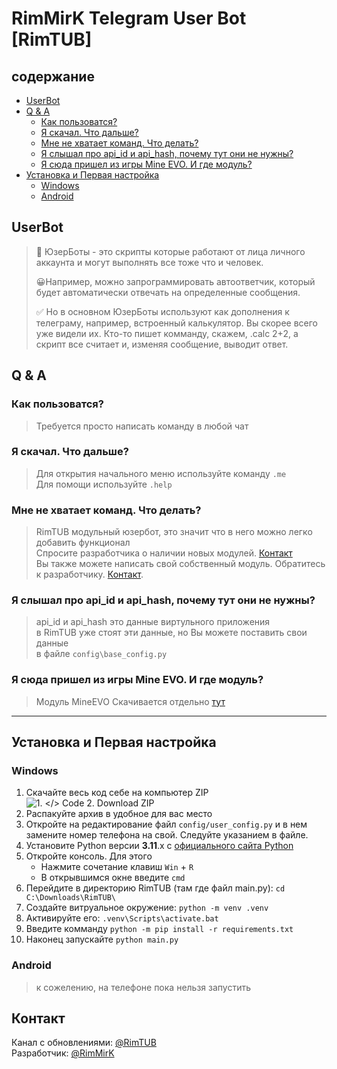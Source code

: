 # RimMirK Telegram User Bot [RimTUB]

## содержание
 + [UserBot](#UserBot)
 + [Q & A](#q--a)
     - [Как пользоватся?](#как-пользоватся)
     - [Я скачал. Что дальше?](#я-скачал-что-дальше)
     - [Мне не хватает команд. Что делать?](#мне-не-хватает-команд-что-делать)
     - [Я слышал про api_id и api_hash, почему тут они не нужны?](#я-слышал-про-api_id-и-api_hash-почему-тут-они-не-нужны)
     - [Я сюда пришел из игры Mine EVO. И где модуль?](#я-сюда-пришел-из-игры-mine-evo-и-где-модуль)
 + [Установка и Первая настройка](#установка-и-первая-настройка)
   - [Windows](#windows)
   - [Android](#android)


## UserBot
> 🤖 ЮзерБоты - это скрипты которые работают от лица личного аккаунта и могут выполнять все тоже что и человек.
> 
> 😀Например, можно запрограммировать автоответчик, который будет автоматически отвечать на определенные сообщения.
> 
> ✅ Но в основном ЮзерБоты используют как дополнения к телеграму, например, встроенный калькулятор. Вы скорее всего уже видели их. Кто-то пишет комманду, скажем, .calc 2+2, а скрипт все считает и, изменяя сообщение, выводит ответ.



## Q & A
### Как пользоватся?
> Требуется просто написать команду в любой чат

### Я скачал. Что дальше?
> Для открытия начального меню используйте команду `.me`\
> Для помощи используйте `.help`

### Мне не хватает команд. Что делать?
> RimTUB модульный юзербот, это значит что в него можно легко добавить функционал\
> Спросите разработчика о наличии новых модулей. [Контакт](#контакт)\
> Вы также можете написать свой собственный модуль. Обратитесь к разработчику. [Контакт](#контакт).

### Я слышал про api_id и api_hash, почему тут они не нужны?
> api_id и api_hash это данные виртульного приложения\
> в RimTUB уже стоят эти данные, но Вы можете поставить свои данные\
> в файле `config\base_config.py`

### Я сюда пришел из игры Mine EVO. И где модуль?
> Модуль MineEVO Скачивается отдельно [тут](https://t.me/RimEVO)


***


## Установка и Первая настройка

### Windows 
1. Скачайте весь код себе на компьютер ZIP \
   ![1. </> Code 2. Download ZIP](https://github.com/RimMirK/RimTUB/assets/115800822/07275682-7c4d-47ea-9058-3f2161bb41e3)
3. Распакуйте архив в удобное для вас место
4. Откройте на редактирование файл `config/user_config.py` и в нем замените номер телефона на свой. Следуйте указанием в файле.
5. Установите Python версии **3.11**.x с [официального сайта Python](https://www.python.org/downloads/)
6. Откройте консоль. Для этого
    - Нажмите сочетание клавиш `Win` + `R`
    - В открывшимся окне введите `cmd`
7.  Перейдите в директорию RimTUB (там где файл main.py): `cd С:\Downloads\RimTUB\`
8. Создайте витруальное окружение: `python -m venv .venv`
9. Активируйте его: `.venv\Scripts\activate.bat`
10. Введите комманду `python -m pip install -r requirements.txt`
11. Наконец запускайте `python main.py`



### Android
> к сожелению, на телефоне пока нельзя запустить


## Контакт
Канал с обновлениями: [@RimTUB](https://t.me/RimTUB)\
Разработчик: [@RimMirK](https://t.me/RimTUB)
